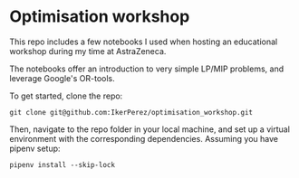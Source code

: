 # Optimisation workshop

This repo includes a few notebooks I used when hosting an educational workshop during my time at AstraZeneca.

The notebooks offer an introduction to very simple LP/MIP problems, and leverage Google's OR-tools.

To get started, clone the repo:
```
git clone git@github.com:IkerPerez/optimisation_workshop.git
```

Then, navigate to the repo folder in your local machine, and set up a virtual environment with the corresponding dependencies. Assuming you have pipenv setup:
```
pipenv install --skip-lock
```
